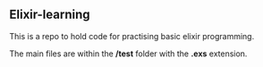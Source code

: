 ## Elixir-learning

This is a repo to hold code for practising basic elixir programming.

The main files are within the **/test** folder with the **.exs** extension.
